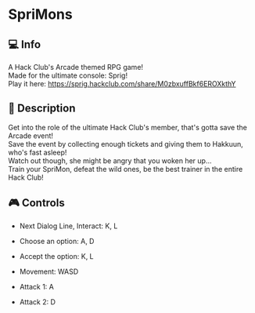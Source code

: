 # SpriMons
## :computer: Info
A Hack Club's Arcade themed RPG game!<br>
Made for the ultimate console: Sprig!<br>
Play it here: https://sprig.hackclub.com/share/M0zbxuffBkf6EROXkthY

## :hammer: Description
Get into the role of the ultimate Hack Club's member, that's gotta save the Arcade event!<br>
Save the event by collecting enough tickets and giving them to Hakkuun, who's fast asleep!<br>
Watch out though, she might be angry that you woken her up...<br>
Train your SpriMon, defeat the wild ones, be the best trainer in the entire Hack Club!

## :video_game: Controls
- Next Dialog Line, Interact: K, L
- Choose an option: A, D
- Accept the option: K, L
    
- Movement: WASD
    
- Attack 1: A
- Attack 2: D